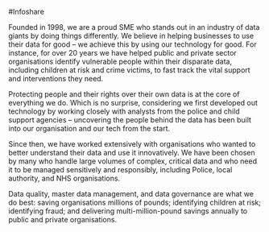 #Infoshare

Founded in 1998, we are a proud SME who stands out in an industry of data giants by doing things differently. We believe in helping businesses to use their data for good – we achieve this by using our technology for good. For instance, for over 20 years we have helped public and private sector organisations identify vulnerable people within their disparate data, including children at risk and crime victims, to fast track the vital support and interventions they need.

Protecting people and their rights over their own data is at the core of everything we do. Which is no surprise, considering we first developed out technology by working closely with analysts from the police and child support agencies – uncovering the people behind the data has been built into our organisation and our tech from the start.

Since then, we have worked extensively with organisations who wanted to better understand their data and use it innovatively. We have been chosen by many who handle large volumes of complex, critical data and who need it to be managed sensitively and responsibly, including Police, local authority, and NHS organisations.

Data quality, master data management, and data governance are what we do best: saving organisations millions of pounds; identifying children at risk; identifying fraud; and delivering multi-million-pound savings annually to public and private organisations.
